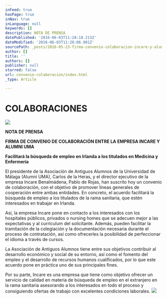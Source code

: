 ```yaml
---
inFeed: true
hasPage: true
inNav: true
inLanguage: null
keywords: []
description: NOTA DE PRENSA
datePublished: '2016-06-03T11:28:18.213Z'
dateModified: '2016-06-03T11:28:06.901Z'
sourcePath: _posts/2016-05-23-firma-convenio-colaboracion-incare-y-alumni-uma.md
author: []
title: ''
authors: []
publisher: null
starred: false
url: convenio-colaboracion/index.html
_type: Article

---
```

# COLABORACIONES
![](https://the-grid-user-content.s3-us-west-2.amazonaws.com/7f127216-f699-4c45-adf2-38a0c57708fb.jpg)

**NOTA DE PRENSA**

**FIRMA DE CONVENIO DE COLABORACIÓN ENTRE LA EMPRESA INCARE Y ALUMNI UMA**

**Facilitará la búsqueda de empleo en Irlanda a los titulados en Medicina y Enfermería**

El presidente de la Asociación de Antiguos Alumnos de la Universidad de Málaga (Alumni UMA), Carlos de la Heras, y el director ejecutivo de la empresa Incare Benalmádena, Pablo de Rojas, han suscrito hoy un convenio de colaboración, con el objetivo de promover líneas generales de cooperación entre ambas entidades. En concreto, el acuerdo facilitará la búsqueda de empleo a los titulados de la rama sanitaria, que estén interesados en trabajar en Irlanda.

Así, la empresa Incare pone en contacto a los interesados con los hospitales públicos, privados o nursing homes que se adecuen mejor a las expectativas y al currículum del solicitante. Además, pueden facilitar la tramitación de la colegiación y la documentación necesaria durante el proceso de contratación, así como ofrecerles la posibilidad de perfeccionar el idioma a través de cursos.

La Asociación de Antiguos Alumnos tiene entre sus objetivos contribuir al desarrollo económico y social de su entorno, así como el fomento del empleo y el desarrollo de recursos humanos cualificados, por lo que este acuerdo pone en práctica uno de sus principales fines.

Por su parte, Incare es una empresa que tiene como objetivo ofrecer un servicio de calidad en materia de búsqueda de empleo en el extranjero en la rama sanitaria asesorando a los interesados en todo el proceso y consiguiendo ofertas de trabajo con excelentes condiciones laborales.
![](https://s3-us-west-2.amazonaws.com/the-grid-img/p/21aef9d68c886ca34e873fe62084d4aca7877052.jpg)